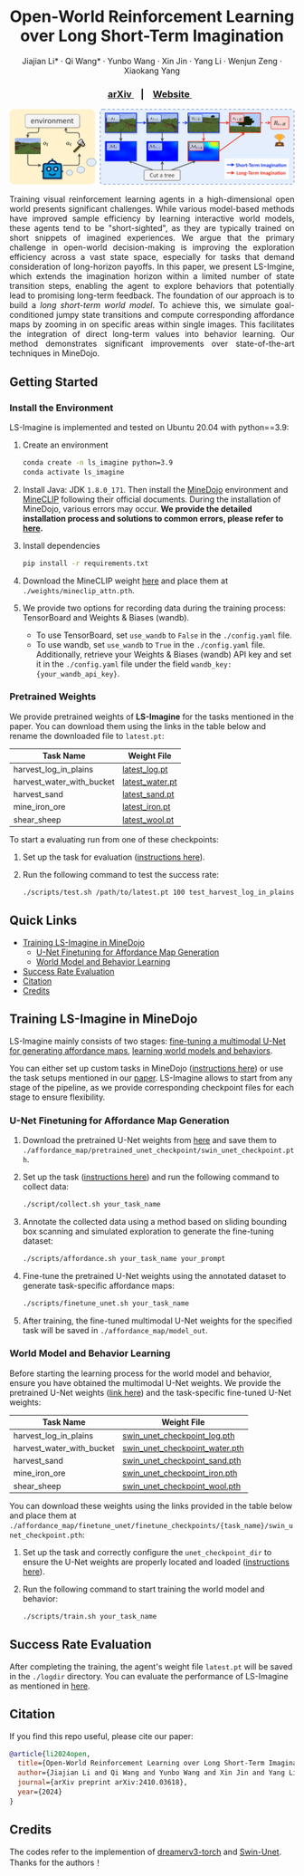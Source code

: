 <h1 align="center"> Open-World Reinforcement Learning over Long Short-Term Imagination </h1>
<p align="center">
    Jiajian Li*
    ·
    Qi Wang*
    ·
    Yunbo Wang
    ·
    Xin Jin
    ·
    Yang Li
    ·
    Wenjun Zeng
    ·
    Xiaokang Yang
  </p>

<h3 align="center"> <a href="https://arxiv.org/pdf/2410.03618" target="_blank"> arXiv </a> &nbsp;&nbsp; | &nbsp;&nbsp; <a href="https://qiwang067.github.io/ls-imagine" target="_blank"> Website </a> &nbsp;&nbsp; </h3>
  <div align="center"></div>

<p align="center">
<img src="assets/overview.png" alt="Teaser image" />
</p>

<p style="text-align:justify">
  Training visual reinforcement learning agents in a high-dimensional open world presents significant challenges. While various model-based methods have improved sample efficiency by learning interactive world models, these agents tend to be "short-sighted", as they are typically trained on short snippets of imagined experiences. We argue that the primary challenge in open-world decision-making is improving the exploration efficiency across a vast state space, especially for tasks that demand consideration of long-horizon payoffs. In this paper, we present LS-Imgine, which extends the imagination horizon within a limited number of state transition steps, enabling the agent to explore behaviors that potentially lead to promising long-term feedback. The foundation of our approach is to build a <i>long short-term world model</i>. To achieve this, we simulate goal-conditioned jumpy state transitions and compute corresponding affordance maps by zooming in on specific areas within single images. This facilitates the integration of direct long-term values into behavior learning. Our method demonstrates significant improvements over state-of-the-art techniques in MineDojo.
</p>

<!-- # Open-World Reinforcement Learning over Long Short-Term Imagination
#### Open-World Reinforcement Learning over Long Short-Term Imagination

Jiajian Li*, Qi Wang*, Yunbo Wang, Xin Jin, Yang Li, Wenjun Zeng, Xiaokang Yang

[[arXiv]](https://arxiv.org/pdf/2410.03618)  [[Project Page]](https://qiwang067.github.io/ls-imagine) -->

## Getting Started
### Install the Environment
LS-Imagine is implemented and tested on Ubuntu 20.04 with python==3.9:

1. Create an environment
    ```bash
    conda create -n ls_imagine python=3.9
    conda activate ls_imagine 
    ```

2. Install Java: JDK `1.8.0_171`. Then install the [MineDojo](https://github.com/MineDojo/MineDojo) environment and [MineCLIP](https://github.com/MineDojo/MineCLIP) following their official documents. During the installation of MineDojo, various errors may occur. **We provide the detailed installation process and solutions to common errors, please refer to [here](./docs/minedojo_installation.md).**

3. Install dependencies
    ```bash
    pip install -r requirements.txt
    ```

4. Download the MineCLIP weight [here](https://drive.google.com/file/d/1uaZM1ZLBz2dZWcn85rZmjP7LV6Sg5PZW/view?usp=sharing) and place them at `./weights/mineclip_attn.pth`.

5. We provide two options for recording data during the training process: TensorBoard and Weights & Biases (wandb). 

   - To use TensorBoard, set `use_wandb` to `False` in the `./config.yaml` file.
   - To use wandb, set `use_wandb` to `True` in the `./config.yaml` file. Additionally, retrieve your Weights & Biases (wandb) API key and set it in the `./config.yaml` file under the field `wandb_key: {your_wandb_api_key}`.


### Pretrained Weights

We provide pretrained weights of **LS-Imagine** for the tasks mentioned in the paper. You can download them using the links in the table below and rename the downloaded file to `latest.pt`:

<div align="center">

| Task Name                  | Weight File                                                                                   |
|----------------------------|-----------------------------------------------------------------------------------------------|
| harvest_log_in_plains      | [latest_log.pt](https://drive.google.com/file/d/1_mhz49YPJDMNmPB-WwbzCG6zCTUidFQ3/view?usp=drive_link)                                                                |
| harvest_water_with_bucket  | [latest_water.pt](https://drive.google.com/file/d/1DxtQ-ZckTVw1tFySspKRaxoaShDi_b8A/view?usp=drive_link)                                                              |
| harvest_sand               | [latest_sand.pt](https://drive.google.com/file/d/1xa6JwV7rh-IfGoFjWDoneWpaTwPxLWb_/view?usp=drive_link)                                                               |
| mine_iron_ore              | [latest_iron.pt](https://drive.google.com/file/d/1FOIRGQJvgeQptK8-4cVVGv_jeNIy8kw7/view?usp=drive_link)                                                               |
| shear_sheep                | [latest_wool.pt](https://drive.google.com/file/d/1sx7IVOZ1JYs0BJHD3TWZcPb-f-x5xfA3/view?usp=drive_link)                                                               |

</div>

<a name="evaluation_with_checkpoints"></a>
To start a evaluating run from one of these checkpoints:

1. Set up the task for evaluation ([instructions here](./docs/task_setups.md)).

2. Run the following command to test the success rate:
    ```bash
    ./scripts/test.sh /path/to/latest.pt 100 test_harvest_log_in_plains
    ```

<!-- 5. Download the Multimodal U-Net weight [here](https://drive.google.com/file/d/1Ylhw-MkT1UIUX5EyOosNmF09bWSlEjSf/view?usp=sharing), rename it to `swin_unet_checkpoint.pth`, place it at `finetune_unet/finetune_checkpoints/harvest_wool_in_plains` -->

## Quick Links

- [Training LS-Imagine in MineDojo](#training-ls-imagine-in-minedojo)
  - [U-Net Finetuning for Affordance Map Generation](#u-net-finetuning-for-affordance-map-generation)
  - [World Model and Behavior Learning](#world-model-and-behavior-learning)
- [Success Rate Evaluation](#success-rate-evaluation)
- [Citation](#citation)
- [Credits](#credits)

<a name="lsimagine_train"></a>

## Training LS-Imagine in MineDojo
LS-Imagine mainly consists of two stages: [fine-tuning a multimodal U-Net for generating affordance maps](#unet_finetune), [learning world models and behaviors](#agent_learn). 

You can either set up custom tasks in MineDojo ([instructions here](./docs/task_setups.md)) or use the task setups mentioned in our [paper](https://arxiv.org/pdf/2410.03618). LS-Imagine allows to start from any stage of the pipeline, as we provide corresponding checkpoint files for each stage to ensure flexibility.

<a name="unet_finetune"></a>
### U-Net Finetuning for Affordance Map Generation

1. Download the pretrained U-Net weights from [here](https://drive.google.com/file/d/1N2VTC458txxW5UABQDgmRTEYzeYTEjIX/view?usp=sharing) and save them to `./affordance_map/pretrained_unet_checkpoint/swin_unet_checkpoint.pth`.

2. Set up the task ([instructions here](./docs/task_setups.md)) and run the following command to collect data:
    ```bash
    ./script/collect.sh your_task_name
    ```

3. Annotate the collected data using a method based on sliding bounding box scanning and simulated exploration to generate the fine-tuning dataset:
    ```bash
    ./scripts/affordance.sh your_task_name your_prompt
    ```

4. Fine-tune the pretrained U-Net weights using the annotated dataset to generate task-specific affordance maps:
    ```bash
    ./scripts/finetune_unet.sh your_task_name
    ```

5. After training, the fine-tuned multimodal U-Net weights for the specified task will be saved in `./affordance_map/model_out`.

<a name="agent_learn"></a>
### World Model and Behavior Learning

Before starting the learning process for the world model and behavior, ensure you have obtained the multimodal U-Net weights. We provide the pretrained U-Net weights ([link here](https://drive.google.com/file/d/1N2VTC458txxW5UABQDgmRTEYzeYTEjIX/view?usp=sharing)) and the task-specific fine-tuned U-Net weights: 
<div align="center">

| Task Name                  | Weight File                                                                                                                   |
|----------------------------|-------------------------------------------------------------------------------------------------------------------------------|
| harvest_log_in_plains      | [swin_unet_checkpoint_log.pth](https://drive.google.com/file/d/1UxLGThaI7_iJ0AR_rNZ4RSQwrSydFN40/view?usp=sharing)             |
| harvest_water_with_bucket  | [swin_unet_checkpoint_water.pth](https://drive.google.com/file/d/1Z-7vDNOiKxFE0iaApjYznALkLu8F4cXD/view?usp=sharing)          |
| harvest_sand               | [swin_unet_checkpoint_sand.pth](https://drive.google.com/file/d/1ZeKVY6Y99Nch_wDXOgl_WX1IEyuIFNrs/view?usp=sharing)          |
| mine_iron_ore              | [swin_unet_checkpoint_iron.pth](https://drive.google.com/file/d/1_sUWXeVEFEYHpQmw0115pMFYJxKmMZyL/view?usp=sharing)          |
| shear_sheep                | [swin_unet_checkpoint_wool.pth](https://drive.google.com/file/d/1uaZM1ZLBz2dZWcn85rZmjP7LV6Sg5PZW/view?usp=sharing)          |

</div>

You can download these weights using the links provided in the table below and place them at `./affordance_map/finetune_unet/finetune_checkpoints/{task_name}/swin_unet_checkpoint.pth`: 

1. Set up the task and correctly configure the `unet_checkpoint_dir` to ensure the U-Net weights are properly located and loaded ([instructions here](./docs/task_setups.md)).

2. Run the following command to start training the world model and behavior:
    ```bash
    ./scripts/train.sh your_task_name
    ```

<a name="evaluation"></a>
## Success Rate Evaluation

After completing the training, the agent's weight file `latest.pt` will be saved in the `./logdir` directory. You can evaluate the performance of LS-Imagine as mentioned in [here](#evaluation_with_checkpoints).
<!--
Additionally, we provide pretrained weights for the tasks mentioned in the paper. You can download them using the links in the table below and rename the downloaded file to `latest.pt`:

<div align="center">

| Task Name                  | Weight File                                                                                   |
|----------------------------|-----------------------------------------------------------------------------------------------|
| harvest_log_in_plains      | [latest_log.pt](https://drive.google.com/file/d/1_mhz49YPJDMNmPB-WwbzCG6zCTUidFQ3/view?usp=drive_link)                                                                |
| harvest_water_with_bucket  | [latest_water.pt](https://drive.google.com/file/d/1DxtQ-ZckTVw1tFySspKRaxoaShDi_b8A/view?usp=drive_link)                                                              |
| harvest_sand               | [latest_sand.pt](https://drive.google.com/file/d/1xa6JwV7rh-IfGoFjWDoneWpaTwPxLWb_/view?usp=drive_link)                                                               |
| mine_iron_ore              | [latest_iron.pt](https://drive.google.com/file/d/1FOIRGQJvgeQptK8-4cVVGv_jeNIy8kw7/view?usp=drive_link)                                                               |
| shear_sheep                | [latest_wool.pt](https://drive.google.com/file/d/1sx7IVOZ1JYs0BJHD3TWZcPb-f-x5xfA3/view?usp=drive_link)                                                               |

</div>


1. Set up the task for evaluation ([instructions here](./docs/task_setups.md)).
2. Retrieve your **Weights & Biases (wandb)** API key and set it in the `./config.yaml` file under the field `wandb_key: {your_wandb_api_key}`.
3. Run the following command to test the success rate:
    ```bash
    MINEDOJO_HEADLESS=1 python test.py \
        --configs minedojo \
        --task minedojo_test_harvest_log_in_plains \
        --logdir ./logdir \
        --agent_checkpoint_dir {path_to_latest.pt} \
        --eval_episode_num 100
    ```
-->

## Citation
If you find this repo useful, please cite our paper:
```bib
@article{li2024open,
  title={Open-World Reinforcement Learning over Long Short-Term Imagination}, 
  author={Jiajian Li and Qi Wang and Yunbo Wang and Xin Jin and Yang Li and Wenjun Zeng and Xiaokang Yang},
  journal={arXiv preprint arXiv:2410.03618},
  year={2024}
}
```


## Credits
The codes refer to the implemention of [dreamerv3-torch](https://github.com/NM512/dreamerv3-torch) and [Swin-Unet](https://github.com/HuCaoFighting/Swin-Unet). Thanks for the authors！



